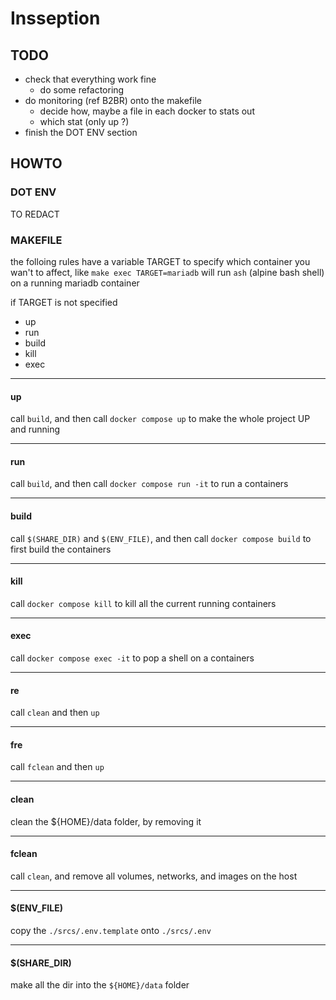 # Insseption

## TODO

- check that everything work fine
  - do some refactoring
- do monitoring (ref B2BR) onto the makefile
  - decide how, maybe a file in each docker to stats out
  - which stat (only up ?)
- finish the DOT ENV section

## HOWTO

### DOT ENV

TO REDACT

### MAKEFILE

the folloing rules have a variable TARGET to specify which container you wan't to affect, like `make exec TARGET=mariadb` will run `ash` (alpine bash shell) on a running mariadb container

if TARGET is not specified

- up
- run
- build
- kill
- exec

---

#### up
call `build`, and then call `docker compose up` to make the whole project UP and running

---

#### run
call `build`, and then call `docker compose run -it` to run a containers

---

#### build
call `$(SHARE_DIR)` and `$(ENV_FILE)`, and then call `docker compose build` to first build the containers

---

#### kill
call `docker compose kill` to kill all the current running containers

---

#### exec
call `docker compose exec -it` to pop a shell on a containers

---

#### re
call `clean` and then `up`

---

#### fre
call `fclean` and then `up`

---

#### clean
clean the ${HOME}/data folder, by removing it

---

#### fclean
call `clean`, and remove all volumes, networks, and images on the host

---

#### $(ENV_FILE)
copy the `./srcs/.env.template` onto `./srcs/.env`

---

#### $(SHARE_DIR)
make all the dir into the `${HOME}/data` folder
